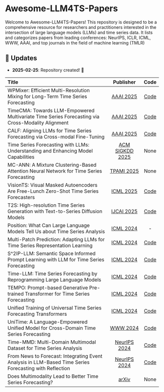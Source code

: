 # Awesome-LLM4TS-Papers
Welcome to Awesome-LLM4TS-Papers! This repository is designed to be a comprehensive resource for researchers and practitioners 
interested in the intersection of large language models (LLMs) and time series data. It lists and categorizes papers from 
leading conferences: NeurIPS, ICLR, ICML, WWW, AAAI, and top journals in the field of machine learning (TMLR)

## 🚀 Updates

- **2025-02-25**: Repository created! 🎉


| Title                                                                                   |                        Publisher                        |                           Code                        |
|:----------------------------------------------------------------------------------------|:-------------------------------------------------------:|:-----------------------------------------------------:|
| WPMixer: Efficient Multi-Resolution Mixing for Long-Term Time Series Forecasting        | [AAAI 2025](https://doi.org/10.1609/aaai.v39i18.34156)  | [Code](https://github.com/Secure-and-Intelligent-Systems-Lab/WPMixer.git) |
| TimeCMA: Towards LLM-Empowered Multivariate Time Series Forecasting via Cross-Modality Alignment   | [AAAI 2025](https://doi.org/10.1609/aaai.v39i18.34067) | [Code](https://github.com/ChenxiLiu-HNU/TimeCMA.git) |
| CALF: Aligning LLMs for Time Series Forecasting via Cross-modal Fine-Tuning             | [AAAI 2025](https://doi.org/10.1609/aaai.v39i18.34082)  | [Code](https://github.com/Hank0626/CALF)              |
| Time Series Forecasting with LLMs: Understanding and Enhancing Model Capabilities       | [ACM SIGKDD 2025](https://dl.acm.org/doi/pdf/10.1145/3715073.3715083)           | None                          |
| MC-ANN: A Mixture Clustering-Based Attention Neural Network for Time Series Forecasting | [TPAMI 2025](https://ieeexplore.ieee.org/abstract/document/10979493) | None                                     |
| VisionTS: Visual Masked Autoencoders Are Free-Lunch Zero-Shot Time Series Forecasters   | [ICML 2025](https://arxiv.org/abs/2408.17253)           | [Code](https://github.com/Keytoyze/VisionTS)          |
| T2S: High-resolution Time Series Generation with Text-to-Series Diffusion Models        | [IJCAI 2025]()                                          | [Code](https://github.com/WinfredGe/T2S)              |
| Position: What Can Large Language Models Tell Us about Time Series Analysis             |      [ICML 2024](https://arxiv.org/abs/2402.02713)      |                            -                          |
| Multi-Patch Prediction: Adapting LLMs for Time Series Representation Learning           |      [ICML 2024](https://arxiv.org/abs/2402.04852)      |       [Code](https://github.com/yxbian23/aLLM4TS)     |
| S^2IP-LLM: Semantic Space Informed Prompt Learning with LLM for Time Series Forecasting | [ICML 2024](https://openreview.net/forum?id=qwQVV5R8Y7) |     [Code](https://github.com/panzijie825/S2IP-LLM)   | 
| Time-LLM: Time Series Forecasting by Reprogramming Large Language Models                |      [ICML 2024](https://arxiv.org/abs/2310.01728)      |       [Code](https://github.com/KimMeen/Time-LLM)     | 
| TEMPO: Prompt-based Generative Pre-trained Transformer for Time Series Forecasting      |      [ICML 2024](https://arxiv.org/abs/2310.04948)      |       [Code](https://github.com/DC-research/TEMPO)    |
| Unified Training of Universal Time Series Forecasting Transformers                      |     [ICML 2024](https://arxiv.org/abs/2402.02592)       | [Code](https://github.com/SalesforceAIResearch/uni2ts)|
| UniTime: A Language-Empowered Unified Model for Cross-Domain Time Series Forecasting    |      [WWW 2024](https://arxiv.org/abs/2310.09751)       |        [Code](https://github.com/liuxu77/UniTime)     |
| Time-MMD: Multi-Domain Multimodal Dataset for Time Series Analysis                      | [NeurIPS 2024](https://arxiv.org/abs/2406.08627)        | [Code](https://github.com/AdityaLab/MM-TSFlib.git)    |
| From News to Forecast: Integrating Event Analysis in LLM-Based Time Series Forecasting with Reflection | [NeurIPS 2024](https://arxiv.org/abs/2409.17515) | [Code](https://github.com/ameliawong1996/From_News_to_Forecast.git)    |
| Does Multimodality Lead to Better Time Series Forecasting?                              | [arXiv](https://arxiv.org/abs/2506.21611)		             | None                                                  |
 

